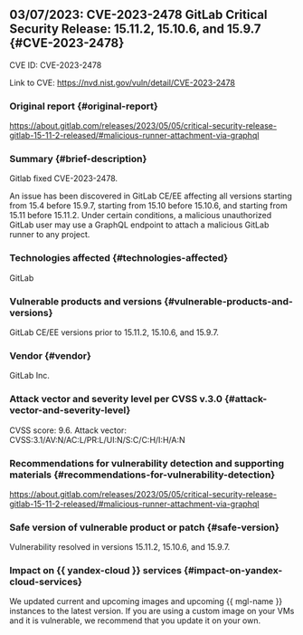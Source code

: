 ## 03/07/2023: CVE-2023-2478 GitLab Critical Security Release: 15.11.2, 15.10.6, and 15.9.7 {#CVE-2023-2478}

CVE ID: CVE-2023-2478

Link to CVE: <https://nvd.nist.gov/vuln/detail/CVE-2023-2478>

### Original report {#original-report}

<https://about.gitlab.com/releases/2023/05/05/critical-security-release-gitlab-15-11-2-released/#malicious-runner-attachment-via-graphql>

### Summary {#brief-description}

Gitlab fixed CVE-2023-2478.

An issue has been discovered in GitLab CE/EE affecting all versions starting from 15.4 before 15.9.7, starting from 15.10 before 15.10.6, and starting from 15.11 before 15.11.2. Under certain conditions, a malicious unauthorized GitLab user may use a GraphQL endpoint to attach a malicious GitLab runner to any project.

### Technologies affected {#technologies-affected}

GitLab

### Vulnerable products and versions {#vulnerable-products-and-versions}

GitLab CE/EE versions prior to 15.11.2, 15.10.6, and 15.9.7.

### Vendor {#vendor}

GitLab Inc.

### Attack vector and severity level per CVSS v.3.0 {#attack-vector-and-severity-level}

CVSS score: 9.6. Attack vector: CVSS:3.1/AV:N/AC:L/PR:L/UI:N/S:C/C:H/I:H/A:N

### Recommendations for vulnerability detection and supporting materials {#recommendations-for-vulnerability-detection}

<https://about.gitlab.com/releases/2023/05/05/critical-security-release-gitlab-15-11-2-released/#malicious-runner-attachment-via-graphql>

### Safe version of vulnerable product or patch {#safe-version}

Vulnerability resolved in versions 15.11.2, 15.10.6, and 15.9.7.

### Impact on {{ yandex-cloud }} services {#impact-on-yandex-cloud-services}

We updated current and upcoming images and upcoming {{ mgl-name }} instances to the latest version. If you are using a custom image on your VMs and it is vulnerable, we recommend that you update it on your own.

